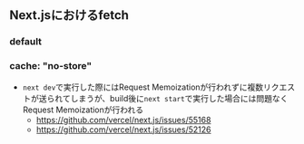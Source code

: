 ## Next.jsにおけるfetch
### default

### cache: "no-store"
- `next dev`で実行した際にはRequest Memoizationが行われずに複数リクエストが送られてしまうが、build後に`next start`で実行した場合には問題なくRequest Memoizationが行われる
  - https://github.com/vercel/next.js/issues/55168
  - https://github.com/vercel/next.js/issues/52126
